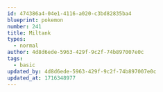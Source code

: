 ```yaml
---
id: 474386a4-04e1-4116-a020-c3bd82835ba4
blueprint: pokemon
number: 241
title: Miltank
types:
  - normal
author: 4d8d6ede-5963-429f-9c2f-74b897007e0c
tags:
  - basic
updated_by: 4d8d6ede-5963-429f-9c2f-74b897007e0c
updated_at: 1716348977
---
```

